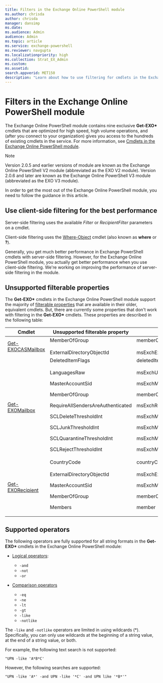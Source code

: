 ```yaml
---
title: Filters in the Exchange Online PowerShell module
ms.author: chrisda
author: chrisda
manager: dansimp
ms.date:
ms.audience: Admin
audience: Admin
ms.topic: article
ms.service: exchange-powershell
ms.reviewer: navgupta
ms.localizationpriority: high
ms.collection: Strat_EX_Admin
ms.custom:
ms.assetid:
search.appverid: MET150
description: "Learn about how to use filtering for cmdlets in the Exchange Online module."
---
```


# Filters in the Exchange Online PowerShell module

The Exchange Online PowerShell module contains nine exclusive **Get-EXO\*** cmdlets that are optimized for high speed, high volume operations, and (after you connect to your organization) gives you access to the hundreds of existing cmdlets in the service. For more information, see [Cmdlets in the Exchange Online PowerShell module](exchange-online-powershell-v2.md#cmdlets-in-the-exchange-online-powershell-module).

> [!NOTE]
> Version 2.0.5 and earlier versions of module are known as the Exchange Online PowerShell V2 module (abbreviated as the EXO V2 module). Version 2.0.6 and later are known as the Exchange Online PowerShell V3 module (abbreviated as the EXO V3 module).

In order to get the most out of the Exchange Online PowerShell module, you need to follow the guidance in this article.

## Use client-side filtering for the best performance

Server-side filtering uses the available _Filter_ or _RecipientFilter_ parameters on a cmdlet.

Client-side filtering uses the [Where-Object](/powershell/module/microsoft.powershell.core/where-object) cmdlet (also known as **where** or **?**).

Generally, you get much better performance in Exchange PowerShell cmdlets with server-side filtering. However, for the Exchange Online PowerShell module, you actually get better performance when you use client-side filtering. We're working on improving the performance of server-side filtering in the module.

## Unsupported filterable properties

The **Get-EXO\*** cmdlets in the Exchange Online PowerShell module support the majority of [filterable properties](filter-properties.md) that are available in their older, equivalent cmdlets. But, there are currently some properties that don't work with filtering in the **Get-EXO\*** cmdlets. These properties are described in the following table:

|Cmdlet|Unsupported filterable property|LDAP Display Name|
|---|---|---|
|[Get-EXOCASMailbox](/powershell/module/exchange/get-exocasmailbox)|MemberOfGroup <br><br> ExternalDirectoryObjectId|memberOf <br><br> msExchExternalDirectoryObjectId|
|[Get-EXOMailbox](/powershell/module/exchange/get-exomailbox)|DeletedItemFlags <br><br> LanguagesRaw <p> MasterAccountSid <p> MemberOfGroup <p> RequireAllSendersAreAuthenticated <p> SCLDeleteThresholdInt <p> SCLJunkThresholdInt <p> SCLQuarantineThresholdInt <p> SCLRejectThresholdInt|deletedItemFlags <br><br> msExchUserCulture <p> msExchMasterAccountSid <p> memberOf <p> msExchRequireAuthToSendTo <p> msExchMessageHygieneSCLDeleteThreshold <p> msExchMessageHygieneSCLJunkThreshold <p> msExchMessageHygieneSCLQuarantineThreshold <p> msExchMessageHygieneSCLRejectThreshold|
|[Get-EXORecipient](/powershell/module/exchange/get-exorecipient)|CountryCode <br><br> ExternalDirectoryObjectId <p> MasterAccountSid <p> MemberOfGroup <p> Members|countryCode <br><br> msExchExternalDirectoryObjectId <p> msExchMasterAccountSid <p> memberOf <p> member|

## Supported operators

The following operators are fully supported for all string formats in the **Get-EXO\*** cmdlets in the Exchange Online PowerShell module:

- [Logical operators](/powershell/module/microsoft.powershell.core/about/about_logical_operators):
  - `-and`
  - `-not`
  - `-or`

- [Comparison operators](/powershell/module/microsoft.powershell.core/about/about_comparison_operators)
  - `-eq`
  - `-ne`
  - `-lt`
  - `-gt`
  - `-like`
  - `-notlike`

The `-like` and `-notlike` operators are limited in using wildcards (*). Specifically, you can only use wildcards at the beginning of a string value, at the end of a string value, or both.

For example, the following text search is not supported:

`"UPN -like 'A*B*C'`

However, the following searches are supported:

`"UPN -like 'A*' -and UPN -like '*C' -and UPN like '*B*'"`
